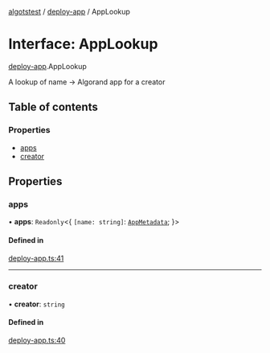 [algotstest](../README.md) / [deploy-app](../modules/deploy_app.md) / AppLookup

# Interface: AppLookup

[deploy-app](../modules/deploy_app.md).AppLookup

A lookup of name -> Algorand app for a creator

## Table of contents

### Properties

- [apps](deploy_app.AppLookup.md#apps)
- [creator](deploy_app.AppLookup.md#creator)

## Properties

### apps

• **apps**: `Readonly`<{ `[name: string]`: [`AppMetadata`](deploy_app.AppMetadata.md);  }\>

#### Defined in

[deploy-app.ts:41](https://github.com/algorandfoundation/algokit-utils-ts/blob/b75e3eb/src/deploy-app.ts#L41)

___

### creator

• **creator**: `string`

#### Defined in

[deploy-app.ts:40](https://github.com/algorandfoundation/algokit-utils-ts/blob/b75e3eb/src/deploy-app.ts#L40)
